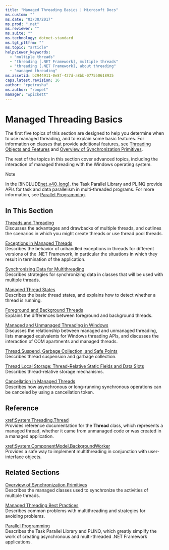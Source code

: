 ```yaml
---
title: "Managed Threading Basics | Microsoft Docs"
ms.custom: ""
ms.date: "03/30/2017"
ms.prod: ".net"
ms.reviewer: ""
ms.suite: ""
ms.technology: dotnet-standard
ms.tgt_pltfrm: ""
ms.topic: "article"
helpviewer_keywords: 
  - "multiple threads"
  - "threading [.NET Framework], multiple threads"
  - "threading [.NET Framework], about threading"
  - "managed threading"
ms.assetid: b2944911-0e8f-427d-a8bb-077550618935
caps.latest.revision: 16
author: "rpetrusha"
ms.author: "ronpet"
manager: "wpickett"
---
```

# Managed Threading Basics
The first five topics of this section are designed to help you determine when to use managed threading, and to explain some basic features. For information on classes that provide additional features, see [Threading Objects and Features](../../../docs/standard/threading/threading-objects-and-features.md) and [Overview of Synchronization Primitives](../../../docs/standard/threading/overview-of-synchronization-primitives.md).  
  
 The rest of the topics in this section cover advanced topics, including the interaction of managed threading with the Windows operating system.  
  
> [!NOTE]
>  In the [!INCLUDE[net_v40_long](../../../includes/net-v40-long-md.md)], the Task Parallel Library and PLINQ provide APIs for task and data parallelism in multi-threaded programs. For more information, see [Parallel Programming](../../../docs/standard/parallel-programming/index.md).  
  
## In This Section  
 [Threads and Threading](../../../docs/standard/threading/threads-and-threading.md)  
 Discusses the advantages and drawbacks of multiple threads, and outlines the scenarios in which you might create threads or use thread pool threads.  
  
 [Exceptions in Managed Threads](../../../docs/standard/threading/exceptions-in-managed-threads.md)  
 Describes the behavior of unhandled exceptions in threads for different versions of the .NET Framework, in particular the situations in which they result in termination of the application.  
  
 [Synchronizing Data for Multithreading](../../../docs/standard/threading/synchronizing-data-for-multithreading.md)  
 Describes strategies for synchronizing data in classes that will be used with multiple threads.  
  
 [Managed Thread States](../../../docs/standard/threading/managed-thread-states.md)  
 Describes the basic thread states, and explains how to detect whether a thread is running.  
  
 [Foreground and Background Threads](../../../docs/standard/threading/foreground-and-background-threads.md)  
 Explains the differences between foreground and background threads.  
  
 [Managed and Unmanaged Threading in Windows](../../../docs/standard/threading/managed-and-unmanaged-threading-in-windows.md)  
 Discusses the relationship between managed and unmanaged threading, lists managed equivalents for Windows threading APIs, and discusses the interaction of COM apartments and managed threads.  
  
 [Thread.Suspend, Garbage Collection, and Safe Points](../../../docs/standard/threading/thread-suspend-garbage-collection-and-safe-points.md)  
 Describes thread suspension and garbage collection.  
  
 [Thread Local Storage: Thread-Relative Static Fields and Data Slots](../../../docs/standard/threading/thread-local-storage-thread-relative-static-fields-and-data-slots.md)  
 Describes thread-relative storage mechanisms.  
  
 [Cancellation in Managed Threads](../../../docs/standard/threading/cancellation-in-managed-threads.md)  
 Describes how asynchronous or long-running synchronous operations can be canceled by using a cancellation token.  
  
## Reference  
 <xref:System.Threading.Thread>  
 Provides reference documentation for the **Thread** class, which represents a managed thread, whether it came from unmanaged code or was created in a managed application.  
  
 <xref:System.ComponentModel.BackgroundWorker>  
 Provides a safe way to implement multithreading in conjunction with user-interface objects.  
  
## Related Sections  
 [Overview of Synchronization Primitives](../../../docs/standard/threading/overview-of-synchronization-primitives.md)  
 Describes the managed classes used to synchronize the activities of multiple threads.  
  
 [Managed Threading Best Practices](../../../docs/standard/threading/managed-threading-best-practices.md)  
 Describes common problems with multithreading and strategies for avoiding problems.  
  
 [Parallel Programming](../../../docs/standard/parallel-programming/index.md)  
 Describes the Task Parallel Library and PLINQ, which greatly simplify the work of creating asynchronous and multi-threaded .NET Framework applications.